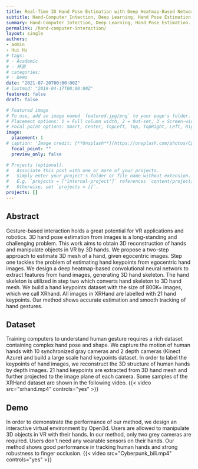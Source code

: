 ```yaml
---
title: Real-Time 3D Hand Pose Estimation with Deep Heatmap-Based Network.
subtitle: Hand-Computer Intection, Deep Learning, Hand Pose Estimation.
summary: Hand-Computer Intection, Deep Learning, Hand Pose Estimation.
permalink: /hand-computer-interaction/
layout: single
authors:
- admin
- Hui Hu
# tags:
# - Academic
# - 开源
# categories:
# - Demo
date: "2021-07-20T00:00:00Z"
# lastmod: "2019-04-17T00:00:00Z"
featured: false
draft: false

# Featured image
# To use, add an image named `featured.jpg/png` to your page's folder.
# Placement options: 1 = Full column width, 2 = Out-set, 3 = Screen-width
# Focal point options: Smart, Center, TopLeft, Top, TopRight, Left, Right, BottomLeft, Bottom, BottomRight
image:
  placement: 1
# caption: 'Image credit: [**Unsplash**](https://unsplash.com/photos/CpkOjOcXdUY)'
  focal_point: ""
  preview_only: false

# Projects (optional).
#   Associate this post with one or more of your projects.
#   Simply enter your project's folder or file name without extension.
#   E.g. `projects = ["internal-project"]` references `content/project/deep-learning/index.md`.
#   Otherwise, set `projects = []`.
projects: []
---
```


## Abstract

Gesture-based interaction holds a great potential for VR applications and robotics. 3D hand pose estimation from images is a long-standing and challenging problem. This work aims to obtain 3D reconstruction of hands and manipulate objects in VR by 3D hands. We propose a two-step approach to estimate 3D mesh of a hand, given egocentric images. Step one tackles the problem of estimating hand keypoints from egocentric hand images. We design a deep heatmap-based convolutional neural network to extract features from hand images, generating 3D hand skeleton. The hand skeleton is utilized in step two which converts hand skeleton to 3D hand mesh. We build a hand keypoints dataset with the size of 800K+ images, which we call XRhand. All images in XRHand are labelled with 21 hand keypoints. Our method shows accurate estimation and smooth tracking of hand gestures.

## Dataset
Training computers to understand human gesture requires a rich dataset containing complex hand pose and shape. We capture the motion of human hands with 10 synchronized gray cameras and 2 depth cameras (Kinect Azure) and build a large scale hand keypoints dataset. In order to label the keypoints of hand images, we reconstruct the 3D structure of human hands by depth images. 21 hand keypoints are extracted from 3D hand mesh and further projected to the image plane of each camera. Some samples of the XRHand dataset are shown in the following video.
{{< video src="xrhand.mp4" controls="yes" >}}

## Demo

In order to demonstrate the performance of our method, we design an interactive virtual environment by Open3d. Users are allowed to manipulate 3D objects in VR with their hands. In our method, only two grey cameras are required. Users don't need any wearable sensors on their hands. Our method shows good performance in tracking human hands and strong robustness to finger occlusion. 
{{< video src="Cyberpunk_bili.mp4" controls="yes" >}}
